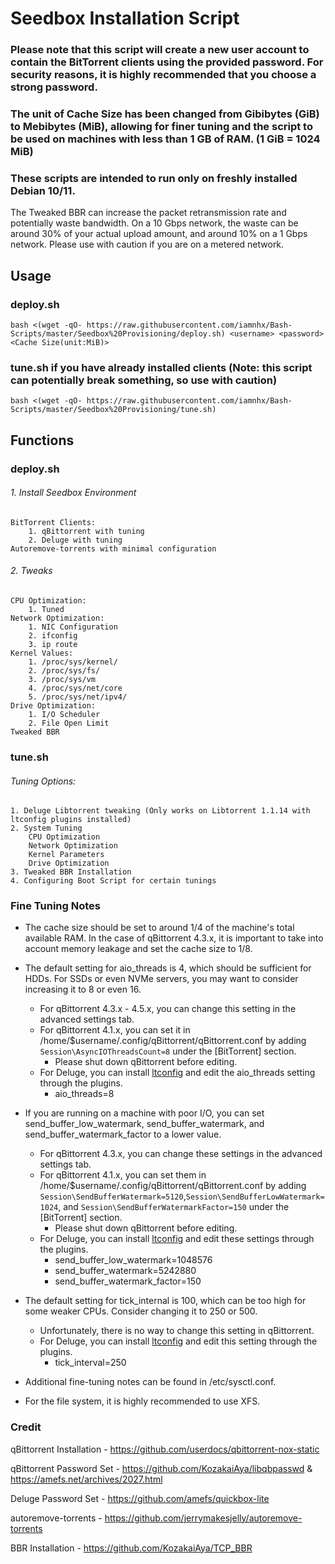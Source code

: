 # Seedbox Installation Script

### Please note that this script will create a new user account to contain the BitTorrent clients using the provided password. For security reasons, it is highly recommended that you choose a strong password.
### The unit of Cache Size has been changed from Gibibytes (GiB) to Mebibytes (MiB), allowing for finer tuning and the script to be used on machines with less than 1 GB of RAM. (1 GiB = 1024 MiB)
### These scripts are intended to run only on freshly installed Debian 10/11.

The Tweaked BBR can increase the packet retransmission rate and potentially waste bandwidth. On a 10 Gbps network, the waste can be around 30% of your actual upload amount, and around 10% on a 1 Gbps network. Please use with caution if you are on a metered network.

## Usage
### deploy.sh
`bash <(wget -qO- https://raw.githubusercontent.com/iamnhx/Bash-Scripts/master/Seedbox%20Provisioning/deploy.sh) <username> <password> <Cache Size(unit:MiB)>`

### tune.sh if you have already installed clients (Note: this script can potentially break something, so use with caution)

`bash <(wget -qO- https://raw.githubusercontent.com/iamnhx/Bash-Scripts/master/Seedbox%20Provisioning/tune.sh)`

## Functions
### deploy.sh
###### 1. Install Seedbox Environment
	BitTorrent Clients:
		1. qBittorrent with tuning
		2. Deluge with tuning
	Autoremove-torrents with minimal configuration
###### 2. Tweaks
	CPU Optimization:
		1. Tuned
	Network Optimization:
		1. NIC Configuration
		2. ifconfig
		3. ip route
	Kernel Values:
		1. /proc/sys/kernel/
		2. /proc/sys/fs/
		3. /proc/sys/vm
		4. /proc/sys/net/core
		5. /proc/sys/net/ipv4/
	Drive Optimization:
		1. I/O Scheduler
		2. File Open Limit
	Tweaked BBR

### tune.sh
###### Tuning Options:
	1. Deluge Libtorrent tweaking (Only works on Libtorrent 1.1.14 with ltconfig plugins installed)
	2. System Tuning
		CPU Optimization
		Network Optimization
		Kernel Parameters
		Drive Optimization
	3. Tweaked BBR Installation
	4. Configuring Boot Script for certain tunings

### Fine Tuning Notes
- The cache size should be set to around 1/4 of the machine's total available RAM. In the case of qBittorrent 4.3.x, it is important to take into account memory leakage and set the cache size to 1/8.

- The default setting for aio_threads is 4, which should be sufficient for HDDs. For SSDs or even NVMe servers, you may want to consider increasing it to 8 or even 16.
	- For qBittorrent 4.3.x - 4.5.x, you can change this setting in the advanced settings tab.
	- For qBittorrent 4.1.x, you can set it in /home/$username/.config/qBittorrent/qBittorrent.conf by adding `Session\AsyncIOThreadsCount=8` under the [BitTorrent] section.
		- Please shut down qBittorrent before editing.
	- For Deluge, you can install [ltconfig](https://github.com/ratanakvlun/deluge-ltconfig/releases/tag/v0.3.1) and edit the aio_threads setting through the plugins.
		- aio_threads=8

- If you are running on a machine with poor I/O, you can set send_buffer_low_watermark, send_buffer_watermark, and send_buffer_watermark_factor to a lower value.
	- For qBittorrent 4.3.x, you can change these settings in the advanced settings tab.
	- For qBittorrent 4.1.x, you can set them in /home/$username/.config/qBittorrent/qBittorrent.conf by adding `Session\SendBufferWatermark=5120`,`Session\SendBufferLowWatermark=1024`, and `Session\SendBufferWatermarkFactor=150` under the [BitTorrent] section.
		- Please shut down qBittorrent before editing.
	- For Deluge, you can install [ltconfig](https://github.com/ratanakvlun/deluge-ltconfig/releases/tag/v0.3.1) and edit these settings through the plugins.
		- send_buffer_low_watermark=1048576
		- send_buffer_watermark=5242880
		- send_buffer_watermark_factor=150

- The default setting for tick_internal is 100, which can be too high for some weaker CPUs. Consider changing it to 250 or 500.
	- Unfortunately, there is no way to change this setting in qBittorrent.
	- For Deluge, you can install [ltconfig](https://github.com/ratanakvlun/deluge-ltconfig/releases/tag/v0.3.1) and edit this setting through the plugins.
		- tick_interval=250

- Additional fine-tuning notes can be found in /etc/sysctl.conf.

- For the file system, it is highly recommended to use XFS.

### Credit
qBittorrent Installation - https://github.com/userdocs/qbittorrent-nox-static

qBittorrent Password Set - https://github.com/KozakaiAya/libqbpasswd & https://amefs.net/archives/2027.html

Deluge Password Set - https://github.com/amefs/quickbox-lite

autoremove-torrents - https://github.com/jerrymakesjelly/autoremove-torrents

BBR Installation - https://github.com/KozakaiAya/TCP_BBR

